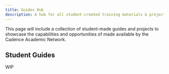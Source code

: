 ```yaml
---
title: Guides Hub
description: A hub for all student-created training materials & projects.
---
```


This page will include a collection of student-made guides and projects to showcase the capabilities and opportunities of made available by the Cadence Academic Network.

## Student Guides

WIP